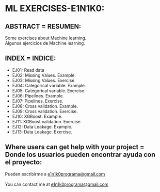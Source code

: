 # ML EXERCISES-E1N1K0:

## ABSTRACT = RESUMEN:

Some exercises about Machine learning.<br>
Algunos ejercicios de Machine learning.


## INDEX = INDICE:
  - EJ01: Read data
  - EJ02: Missing Values. Example.
  - EJ03: Missing Values. Exercise.
  - EJ04: Categorical variable. Example.
  - EJ05: Categorical variable. Exercise.
  - EJ06: Pipelines. Example.
  - EJ07: Pipelines. Exercise.
  - EJ08: Cross validation. Example.
  - EJ09: Cross validation. Exercise.
  - EJ10: XGBoost. Example.
  - EJ11: XGBoost validation. Exercise.  
  - EJ12: Data Leakage. Example.
  - EJ13: Data Leakage. Exercise.

     
## Where users can get help with your project = Donde los usuarios pueden encontrar ayuda con el proyecto:
   Pueden escribirme a e1n1k0programa@gmail.com<br><br>
	 You can contact me at e1n1k0programa@gmail.com
